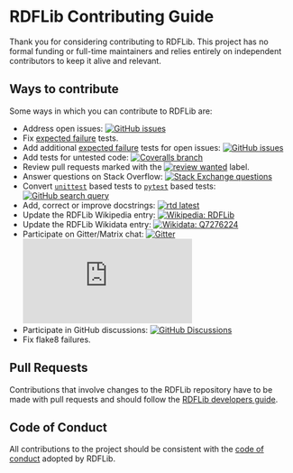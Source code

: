 # RDFLib Contributing Guide

Thank you for considering contributing to RDFLib. This project has no formal
funding or full-time maintainers and relies entirely on independent contributors
to keep it alive and relevant.

## Ways to contribute

Some ways in which you can contribute to RDFLib are:

- Address open issues:
  [![GitHub issues](https://img.shields.io/github/issues/RDFLib/rdflib)](https://github.com/RDFLib/rdflib/issues)
- Fix
  [expected failure](https://docs.pytest.org/en/latest/how-to/skipping.html#xfail-mark-test-functions-as-expected-to-fail)
  tests.
- Add additional
  [expected failure](https://docs.pytest.org/en/latest/how-to/skipping.html#xfail-mark-test-functions-as-expected-to-fail)
  tests for open issues:
  [![GitHub issues](https://img.shields.io/github/issues/RDFLib/rdflib)](https://github.com/RDFLib/rdflib/issues)
- Add tests for untested code:
  [![Coveralls branch](https://img.shields.io/coveralls/RDFLib/rdflib/master.svg)](https://coveralls.io/r/RDFLib/rdflib?branch=master)
- Review pull requests marked with the
  [![review wanted](https://img.shields.io/badge/-review%20wanted-28ead2)](https://github.com/RDFLib/rdflib/labels/review%20wanted)
  label.
- Answer questions on Stack Overflow:
  [![Stack Exchange questions](https://img.shields.io/stackexchange/stackoverflow/t/rdflib)](https://stackoverflow.com/questions/tagged/rdflib)
- Convert
  [`unittest`](https://docs.python.org/3/library/unittest.html)
  based tests to
  [`pytest`](https://docs.pytest.org/en/latest/)
  based tests:
  [![GitHub search query](https://img.shields.io/badge/GitHub-search-green)](https://github.com/search?q=unittest+repo%3ARDFLib%2Frdflib+extension%3Apy+path%3Atest%2F&type=Code)
- Add, correct or improve docstrings:
  [![rtd latest](https://img.shields.io/badge/docs-latest-informational)](https://rdflib.readthedocs.io/en/latest/)
- Update the RDFLib Wikipedia entry:
  [![Wikipedia: RDFLib](https://img.shields.io/badge/Wikipedia-RDFLib-informational)](https://en.wikipedia.org/wiki/RDFLib)
- Update the RDFLib Wikidata entry:
  [![Wikidata: Q7276224](https://img.shields.io/badge/Wikidata-Q7276224-informational)](https://www.wikidata.org/wiki/Q7276224)
- Participate on Gitter/Matrix chat:
  [![Gitter](https://badges.gitter.im/RDFLib/rdflib.svg)](https://gitter.im/RDFLib/rdflib?utm_source=badge&utm_medium=badge&utm_campaign=pr-badge) [![Matrix](https://img.shields.io/matrix/rdflib:matrix.org?label=matrix.org%20chat)](https://matrix.to/#/#RDFLib_rdflib:gitter.im)
- Participate in GitHub discussions:
  [![GitHub Discussions](https://img.shields.io/github/discussions/RDFLib/rdflib)](https://github.com/RDFLib/rdflib/discussions)
- Fix flake8 failures.

## Pull Requests

Contributions that involve changes to the RDFLib repository have to be made with
pull requests and should follow the [RDFLib developers guide](./developers.rst).

## Code of Conduct

All contributions to the project should be consistent with the [code of conduct](./CODE_OF_CONDUCT.md) adopted by RDFLib.
